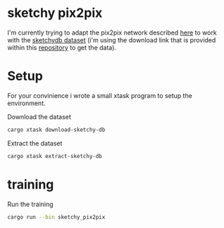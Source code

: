 # sketchy pix2pix
I'm currently trying to adapt the pix2pix network described [here](https://machinelearningmastery.com/how-to-develop-a-pix2pix-gan-for-image-to-image-translation/) to work with the [sketchydb dataset](https://sketchy.eye.gatech.edu) (i'm using the download link that is provided within this [repository](https://github.com/CDOTAD/SketchyDatabase) to get the data).

# Setup
For your convinience i wrote a small xtask program to setup the environment.

Download the dataset
```bash
cargo xtask download-sketchy-db
``` 

Extract the dataset

```bash
cargo xtask extract-sketchy-db
``` 

# training
Run the training
```bash
cargo run --bin sketchy_pix2pix
``` 

